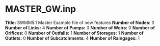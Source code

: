 # MASTER_GW.inp
**Title:** SWMM5.1 Master Example file of new features
**Number of Nodes:** 3
**Number of Links:** 4
**Number of Pumps:** 0
**Number of Weirs:** 0
**Number of Orifices:** 0
**Number of Outfalls:** 1
**Number of Storages:** 1
**Number of Outlets:** 0
**Number of Subcatchments:** 4
**Number of Raingages:** 1
